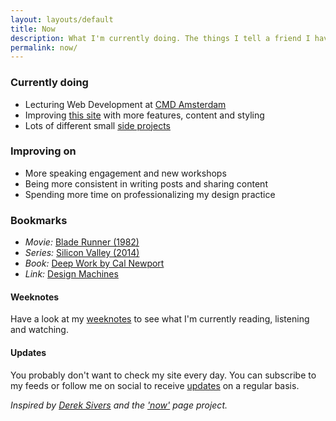 ```yaml
---
layout: layouts/default
title: Now
description: What I'm currently doing. The things I tell a friend I haven’t seen in a year.
permalink: now/
---
```


### Currently doing
* Lecturing Web Development at [CMD Amsterdam](http://cmd.amsterdam/)
* Improving [this site](https://github.com/systemdes/personal-website) with more features, content and styling
* Lots of different small [side projects](/projects)

### Improving on
* More speaking engagement and new workshops
* Being more consistent in writing posts and sharing content
* Spending more time on professionalizing my design practice

### Bookmarks
* *Movie:* [Blade Runner (1982)][blade]
* *Series:* [Silicon Valley (2014)][valley]
* *Book:* [Deep Work by Cal Newport][deep]
* *Link:* [Design Machines][machines]

#### Weeknotes
Have a look at my [weeknotes](/weeknotes) to see what I'm currently reading, listening and watching.

#### Updates
You probably don't want to check my site every day. You can subscribe to my feeds or follow me on social to receive [updates](/updates) on a regular basis.

*Inspired by [Derek Sivers](https://sivers.org/) and the ['now'](https://nownownow.com/about) page project.*

[blade]: https://www.imdb.com/title/tt0083658/
[machines]: https://louderthanten.com/coax/design-machines
[deep]: http://www.calnewport.com/books/deep-work/
[valley]: https://www.imdb.com/title/tt2575988/
